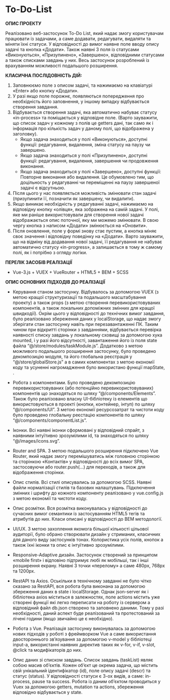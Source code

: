 # To-Do-List
__ОПИС ПРОЕКТУ__

Реалізовано веб-застосунок To-Do List, який надає змогу користувачам працювати із задачами, а саме додавати, редагувати, видаляти та міняти їхні статуси. У відповідності до вимог наявне поле вводу опису задачі та кнопка «Додати».
Також наявні 3 поля із статусами «Виконуються», «Призупинено», «Завершено», відповідними статусами а також списками завдань у них.
Весь застосунок розроблений із врахуванням можливості подальшого розширення.



__КЛАСИЧНА ПОСЛІДОВНІСТЬ ДІЙ:__
1.	Заповнюємо поле з описом задачі, та нажимаємо на клавіатурі «Enter» або кнопку «Додати».
2.	У разі якщо поле порожнє, появляються попередження про необхідність його заповнення, у іншому випадку відбувається створення завдання.
3.	Відбувається створення задачі, яка автоматично набуває статусу «in-process» та поміщається у відповідне поле. (Варто зауважити, що список задач у кожному з полів це getters дані, так само як і інформація про кількість задач у даному полі, що відображена у заголовку).
    * Якщо задача знаходиться у полі «Виконуються», доступні функції: редагування, видалення, зміна статусу на паузу чи завершено.
    * Якщо задача знаходиться у полі «Призупинено», доступні функції: редагування, видалення, завершення чи продовження виконання.
    * Якщо задача знаходиться у полі «Завершено», доступні функції: Повторне виконання або видалення. Це обумовлено тим, що доцільность у редагуванні чи переміщенні на паузу завершеної задачі є відсутньою.
4.	Після цього у нас появляється можливість змінювати стан задачі (призупинити її, позначити як завершену, чи видалити).
5.	Якщо виникає необхідність у редагуванні задачі, нажимаємо на відповідну кнопку «олівця», яка зображена на самій задачі. У полі, яке ми раніше використовували для створення нової задачі відображається опис поточної, яку ми можемо змінювати. В свою чергу кнопка з написом «Додати» змінюється на «Оновити».
6.	Після оновлення, поле у формі знову стає пустим, а кнопка міняє своє значення і відповідну поведінку на «Додати». Варто зауважити, що на відміну від додавання нової задачі, її редагування не набуває автоматично статусу «in-progress», а залишається в тому ж самому полі, як і потрібно з огляду логіки.



__ПЕРЕЛІК ЗАСОБІВ РЕАЛІЗАЦІЇ__

* Vue-3.js + VUEX + VueRouter + HTML5 + BEM + SCSS



__ОПИС ОСНОВНИХ ПІДХОДІВ ДО РЕАЛІЗАЦІЇ__

*	Керування станом застосунку. Відбувалось за допомогою VUEX (з метою кращої структуризації та подальшого масштабування проекту) а також props (з метою створення перевикористовуваних компонентів, а також локальних допоміжних змінних для кращої швидкодії). Окрім цього у відповідності до технічних вимог завдання, було реалізовано збереження даних у localStorage, що надає змогу зберігати стан застосунку навіть при перезавантаженні ПК. Таким чином при відкритті сторінки з завданнями, відбувається перевірка наявності списку завдань у локальному сховищі за допомогою хука mounted, і у разі його відсутності, завантаження його із поля state файла “@/store/modules/taskModule.js”. Додатково з метою можливого подальшого розширення застосунку, було проведено декомпозицію модуля, та його глобальна реєстрація у “@/store/globalStore.js” а в самих компонентах з метою економії коду та усуненні нагромадження було використано функції mapState, .

*	Робота з компонентами. Було проведено декомпозицію перевикористовуваних (або потенційно перевикористовуваних) компонентів що знаходяться по шляху “@/components/Elements”. Також було реалізовано власну UI-бібліотеку із елементів що використовуються в проекті (кнопки, контейнер, інтуп) по шляху “@/components/UI”. З метою економії ресурсозатрат та чистоти коду було проведено глобальну реєстацію компонентів по шляху “@/components/componentList.js”.

*	Іконки. Всі наявні іконки сформовані у відповідний спрайт, з наявними інтуїтивно зрозумілими id, та знаходяться по шляху “@/images/icons.svg”.

*	Router and SPA. З метою подальшого розширення підключено Vue Router, який надає змогу перемішуватись між головною сторінкою та сторінкою «Контактів» у відповідності до всіх вимог SPA, застосовуючи <router-link> або router.push(…) для переходів, а також <router-view> для відображення сторінки.

*	Опис стилів. Всі стилі описувались за допомогою SCSS. Наявні файли нормалізації стилів та базових налаштувань. Підключення змінних і шрифту до кожного компоненту реалізовано у vue.config.js з метою економії та чистоти коду.

*	Опис розмітки. Вся розмітка виконувалась у відповідності до сучасних вимог семантики із застосуванням HTML5 тегів та атрибутів до них. Класи описані у відповідності до BEM методології.

*	UI/UX. З метою захоплення якомога більшої кількості цільової аудиторії, було обрано створювати дизайн у стриманих, класичних для даного виду застосунків тонах. Колористика усіх полів, кнопок а також їхні іконки та опис є інтуїтивно зрозумілими.

*	Responsive-Adaptive дизайн. Застосунок створений за принципом «mobile first» і відповіно підтримує любі як мобільші, так і інші розширення екрану. Наявні 3 точки «перелому» а саме 480рх, 768рх та 1200рх.

*	RestAPI та Axios. Оськільки в технічному завданні не було чітко сказано за RestAPI, вся робота була виконана за допомогою збереження даних в state і localStorage. Однак json-server як і бібліотека axios міститься в залежностях, поле actions містить уже створені функції які легко переписати на роботу із сервером  а відповідний файл db.json створено та заповнено даними. Тому у разі необхідності, даний аспект буде реалізований та протестований за лічені години (якщо звичайно це є необхідно).

*	Робота з Vue. Реалізація застосунку виконувалась за допомогою нових підходів у роботі з фреймворком Vue а саме використання двостороннього зв’язування за допомогою v-model у бібліотеці input-а, використанні наявних директив таких як v-for, v-if, v-slot, @click та модифікаторів до них.

*	Опис даних зі списком завдань. Список завдань (taskList) являє собою масив об’єктів. Кожен об’єкт це окрема задача, що містить свій унікальний ідентифікатор (id), поле опису задачі (descr) та статус (status). У відповідності статуси є 3-ох видів, а саме: in-process, pause та success. Робота із даним об’єктом проводиться у Vuex за допомогою getters, mutation та actions, збереження відповідно відбувається у state.
